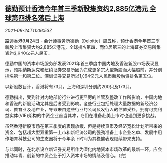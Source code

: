 <!--1632483063000-->
[德勤预计香港今年首三季新股集资约2,885亿港元 全球第四排名落后上海](https://cn.reuters.com/article/deloitte-hk-ipo0924-fri-idCNKBS2GK0WG)
------

<div><i>2021-09-24T11:06:53Z</i></div><p>路透香港9月24日 - 会计师事务所德勤（Deloitte）周五称，预计香港今年首三季新股上市集资大约2,885亿港元，全球排名第四，而位居第三的上海证券交易所集资约2,640亿元人民币。</p><p>德勤中国的资本市场服务部发表2021年首三季度中国内地及香港新股市场表现显示，预期纳斯达克和纽约证券交易所因为完成更多宗大型新股而大幅超前，并分别排名第一和第二位。深圳证券交易所以1,064亿元人民币新股融资排名第五位。</p><p>以新股数目计，香港将有73只，上海和深圳分别约200只及173只。</p><p>德勤指出，受到针对内地部份行业进行更严厉的监管及整改工作所影响，中国内地和香港的新股活动尤其是后者受到影响。这些行业包括处理大量数据的新经济公司、教育业及地产业，导致来自这些行业的公司及发行人的估值受挫，拥有可变利益实体(VIE)架构的中资企业首当其冲，它们在准备赴美上市时也遇到更多挑战。</p><p>虽然香港新股市场在第三季度的表现放缓，但是持续货币及经济宽松计划所带来的资金、包括超大型双重第一上市和新经济公司的强劲准备上市企业名单、发展中用作培育科技公司的生态圈将于今年余下时间为其稳健表现继续带来支持。</p><p>与此同时，在北京设立新证券交易所作为深化内地资本市场改革的最新一环，应会推动年青、创新的中资企业于打入资本市场的情绪及信心。（完）</p>
